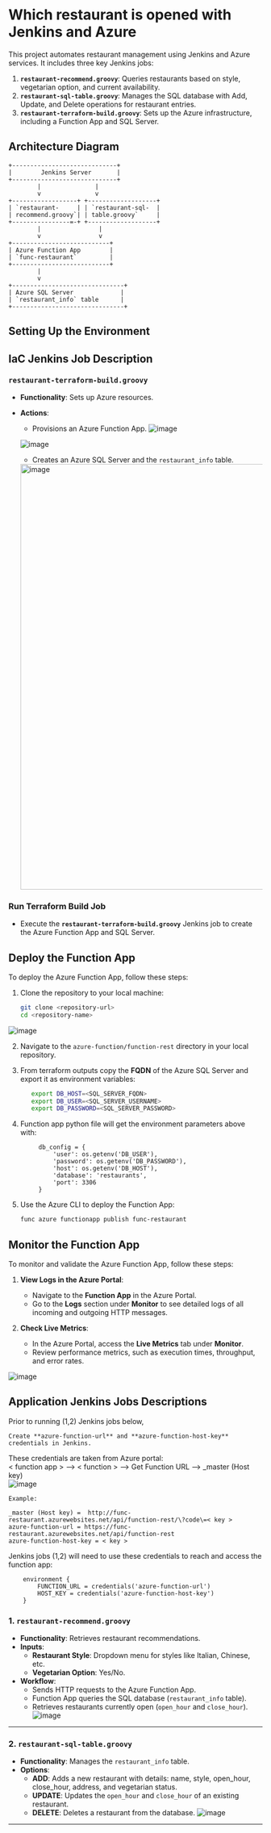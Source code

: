 # Which restaurant is opened with Jenkins and Azure

This project automates restaurant management using Jenkins and Azure services. It includes three key Jenkins jobs: 

1. **`restaurant-recommend.groovy`**: Queries restaurants based on style, vegetarian option, and current availability.
2. **`restaurant-sql-table.groovy`**: Manages the SQL database with Add, Update, and Delete operations for restaurant entries.
3. **`restaurant-terraform-build.groovy`**: Sets up the Azure infrastructure, including a Function App and SQL Server.

## Architecture Diagram

```plaintext
+-----------------------------+
|        Jenkins Server       |
+-----------------------------+
        |               |
        v               v
+------------------+ +-------------------+
| `restaurant-     | | `restaurant-sql-  |
| recommend.groovy`| | table.groovy`     |
+----------------=-+ +-------------------+
        |                |
        v                v
+---------------------------+   
| Azure Function App        |   
| `func-restaurant`         |   
+---------------------------+   
        |                       
        v                       
+-------------------------------+
| Azure SQL Server             |
| `restaurant_info` table      |
+-------------------------------+
```

## Setting Up the Environment

## IaC Jenkins Job Description
### `restaurant-terraform-build.groovy`
- **Functionality**: Sets up Azure resources.
- **Actions**:
  - Provisions an Azure Function App.
![image](https://github.com/user-attachments/assets/31fc7aa5-8abb-421f-8017-adb64aba9cd6)

  ![image](https://github.com/user-attachments/assets/ae4ecbce-c634-4492-b681-a000b6e52063)

  - Creates an Azure SQL Server and the `restaurant_info` table.
  <img width="844" alt="image" src="https://github.com/user-attachments/assets/0d9fb113-f3b6-4fb2-8577-d4f219821dbe">



### Run Terraform Build Job
- Execute the **`restaurant-terraform-build.groovy`** Jenkins job to create the Azure Function App and SQL Server.


## Deploy the Function App

To deploy the Azure Function App, follow these steps:

1. Clone the repository to your local machine:
   ```bash
   git clone <repository-url>
   cd <repository-name>
   
![image](https://github.com/user-attachments/assets/2d5091a8-1dd3-44f2-8e98-61cca7d5173c)

2. Navigate to the `azure-function/function-rest` directory in your local repository.
3. From terraform outputs copy the **FQDN** of the Azure SQL Server and export it as environment variables:
   ```bash
      export DB_HOST=<SQL_SERVER_FQDN>
      export DB_USER=<SQL_SERVER_USERNAME>
      export DB_PASSWORD=<SQL_SERVER_PASSWORD>
   ```   

4. Function app python file will get the environment parameters above with:
   ```
        db_config = {
            'user': os.getenv('DB_USER'),
            'password': os.getenv('DB_PASSWORD'),
            'host': os.getenv('DB_HOST'),
            'database': 'restaurants',
            'port': 3306
        }
   ```

5. Use the Azure CLI to deploy the Function App:
   ```bash
   func azure functionapp publish func-restaurant
   ```

## Monitor the Function App

To monitor and validate the Azure Function App, follow these steps:

1. **View Logs in the Azure Portal**:
   - Navigate to the **Function App** in the Azure Portal.
   - Go to the **Logs** section under **Monitor** to see detailed logs of all incoming and outgoing HTTP messages.

2. **Check Live Metrics**:
   - In the Azure Portal, access the **Live Metrics** tab under **Monitor**.
   - Review performance metrics, such as execution times, throughput, and error rates.

![image](https://github.com/user-attachments/assets/5787ca47-09b0-4548-98b6-3ab0ff6647c0)


## Application Jenkins Jobs Descriptions

Prior to running (1,2) Jenkins jobs below,  
```
Create **azure-function-url** and **azure-function-host-key** credentials in Jenkins.  
```
These credentials are taken from Azure portal:  
< function app > --> < function > --> Get Function URL --> _master (Host key)  
![image](https://github.com/user-attachments/assets/223ff77e-21dc-4531-8c9d-ca561509217e)


```
Example:  

_master (Host key) =  http://func-restaurant.azurewebsites.net/api/function-rest/\?code\=< key >   
azure-function-url = https://func-restaurant.azurewebsites.net/api/function-rest   
azure-function-host-key = < key >
```
Jenkins jobs (1,2) will need to use these credentials to reach and access the function app:
```
    environment {
        FUNCTION_URL = credentials('azure-function-url')
        HOST_KEY = credentials('azure-function-host-key')
    }
```

### 1. `restaurant-recommend.groovy`
- **Functionality**: Retrieves restaurant recommendations.
- **Inputs**:
  - **Restaurant Style**: Dropdown menu for styles like Italian, Chinese, etc.
  - **Vegetarian Option**: Yes/No.
- **Workflow**:
  - Sends HTTP requests to the Azure Function App.
  - Function App queries the SQL database (`restaurant_info` table).
  - Retrieves restaurants currently open (`open_hour` and `close_hour`).
![image](https://github.com/user-attachments/assets/bda86bc8-4de1-4538-b442-3761d150f84b)


---

### 2. `restaurant-sql-table.groovy`
- **Functionality**: Manages the `restaurant_info` table.
- **Options**:
  - **ADD**: Adds a new restaurant with details: name, style, open_hour, close_hour, address, and vegetarian status.
  - **UPDATE**: Updates the `open_hour` and `close_hour` of an existing restaurant.
  - **DELETE**: Deletes a restaurant from the database.
  ![image](https://github.com/user-attachments/assets/a8d7f7a2-be44-46a7-a2f7-7dc2e38b45a8)

---




    
